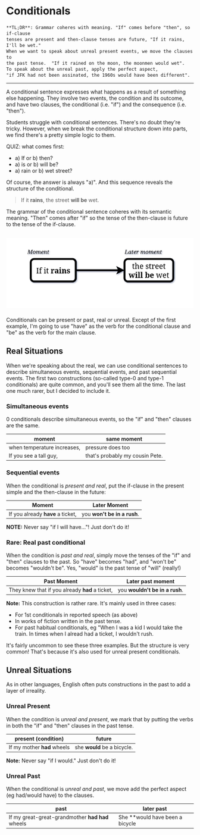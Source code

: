 # Conditionals

```
**TL;DR**: Grammar coheres with meaning. "If" comes before "then", so if-clause
tenses are present and then-clause tenses are future, "If it rains, I'll be wet."
When we want to speak about unreal present events, we move the clauses to 
the past tense.  "If it rained on the moon, the moonmen would wet".
To speak about the unreal past, apply the perfect aspect,
"if JFK had not been assinated, the 1960s would have been different".
```
-----
A conditional sentence expresses what happens as a result of something else happening.
They involve two events, the condition and its outcome, and have two clauses,
the conditional (i.e. "if") and the consequence (i.e. "then").

Students struggle with conditional sentences. There's no
doubt they're tricky. However, when we break the conditional structure down into parts, we find
there's a pretty simple logic to them.

QUIZ: what comes first:

* a) If or b) then?
* a) is or b) will be?
* a) rain or b) wet street?

Of course, the answer is always "a)". And this sequence reveals the structure
of the conditional.

> If it **rains**, the street **will be** wet.

The grammar of the conditional sentence coheres with its semantic meaning.
"Then" comes after "if" so the tense of the then-clause is
future to the tense of the if-clause.

![](../Images/Conditional%201.png)
-----

Conditionals can be present or past, real or unreal. Except of the first example, I'm going
to use "have" as the verb for the conditional clause and "be" as the verb for
the main clause.  

## Real Situations

When we're speaking about the real, we can use conditional sentences to describe simultaneous events, sequential events, and past sequential events. The first two constructions (so-called type-0 and type-1 conditionals) are quite common, and you'll see them all the time. The last one much rarer, but I decided to include it.  

###  Simultaneous events

0 conditionals describe simultaneous events, so the "if" and "then" clauses are the same.

|moment|same moment|
|-----|--------------|
|when temperature increases,|pressure does too|
|If you see a tall guy,|that's probably my cousin Pete.

### Sequential events

When the conditional is _present and real_, put the if-clause in the present
simple and the then-clause in the future:

| Moment | Later Moment |
|---------|-------|
|If you already **have** a ticket,| you **won't be in a rush**.

**NOTE:** Never say "if I will have..."! Just don't do it!

### Rare: Real past conditional 

When the condition is _past and real_, simply move the tenses of the "if" and "then" clauses
to the past. So "have" becomes "had", and "won't be" becomes "wouldn't
be". Yes, "would" is the past tense of "will" (really!)  

|Past Moment | Later past moment |
|------------|-------|
|They knew that if you already **had** a ticket,|you **wouldn't be in a rush**.|

**Note:** This construction is rather rare. It's mainly used in three cases:
* For 1st conditionals in reported speech (as above)
* In works of fiction written in the past tense.
* For past habitual conditionals, eg "When I was a kid I would take the train.
In times when I alread had a ticket, I wouldn't rush.

It's fairly uncommon to see these three examples. But the structure is very
common! That's because it's also used for unreal present conditionals.

## Unreal Situations

As in other languages, English often puts constructions in the past to add
a layer of irreality.

### Unreal Present

When the condition is _unreal and present_, we mark that by putting the verbs
in both the "if" and "then" clauses in the past tense.

| present (condition)  |   future |
|----------|----------|
|If my mother **had** wheels| she **would** be a bicycle.|

**Note:**  Never say "if I would." Just don't do it!

### Unreal Past

When the conditional is _unreal and past_, we move add the perfect aspect (eg had/would have) to the clauses.

|past|later past|
|----|-----------|
|If my great-great-grandmother **had had** wheels| She **would have been a bicycle|


